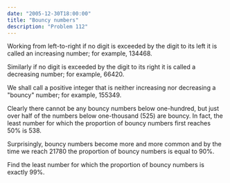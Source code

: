 ```yaml
---
date: "2005-12-30T18:00:00"
title: "Bouncy numbers"
description: "Problem 112"
---
```


<p>Working from left-to-right if no digit is exceeded by the digit to its left it is called an increasing number; for example, 134468.</p>
<p>Similarly if no digit is exceeded by the digit to its right it is called a decreasing number; for example, 66420.</p>
<p>We shall call a positive integer that is neither increasing nor decreasing a "bouncy" number; for example, 155349.</p>
<p>Clearly there cannot be any bouncy numbers below one-hundred, but just over half of the numbers below one-thousand (525) are bouncy. In fact, the least number for which the proportion of bouncy numbers first reaches 50% is 538.</p>
<p>Surprisingly, bouncy numbers become more and more common and by the time we reach 21780 the proportion of bouncy numbers is equal to 90%.</p>
<p>Find the least number for which the proportion of bouncy numbers is exactly 99%.</p>

